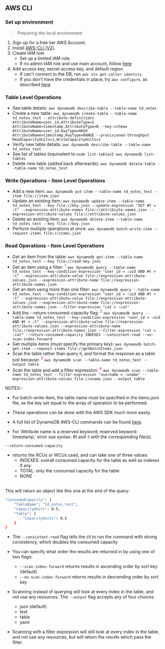 ## AWS CLI

### Set up environment

> Preparing the local environment
1. Sign up for a free tier AWS Account.
2. Install [AWS-CLI (V2)](https://docs.aws.amazon.com/cli/latest/userguide/install-cliv2-mac.html). 
3. Create IAM role
    - Set up a limited IAM role.
    - If no admin IAM role and use main account, follow [here](https://docs.aws.amazon.com/IAM/latest/UserGuide/getting-started_create-admin-group.html)
4. Add access key, secret access key, and default region
    - If can't connect to the DB, run `aws sts get-caller-identity`
    - If you don't have the credentials in place, try `aws configure`, as described [here](https://docs.aws.amazon.com/cli/latest/userguide/cli-chap-configure.html#cli-quick-configuration)

### Table Level Operations
- See table details:  `aws dynamodb describe-table --table-name td_notes`
- Create a new table:  `aws dynamodb create-table --table-name td_notes_test --attribute-definitions AttributeName=user_id,AttributeType=S AttributeName=timestamp,AttributeType=N --key-schema AttributeName=user_id,KeyType=HASH AttributeName=timestamp,KeyType=RANGE --provisioned-throughput ReadCapacityUnits=1,WriteCapacityUnits=1`
- Verify new table details:  `aws dynamodb describe-table --table-name td_notes_test`
- See list of tables (equivalent to `node list-tables`):  `aws dynamodb list-tables`
- Delete new table (added back afterwards):  `aws dynamodb delete-table --table-name td_notes_test`

### Write Operations - Item Level Operations
- Add a new item:  `aws dynamodb put-item --table-name td_notes_test --item file://item.json`
- Update an existing item:  `aws dynamodb update-item --table-name td_notes_test --key file://key.json --update-expression "SET #t = :t" --expression-attribute-names file://attribiute-names.json --expression-attribute-values file://attribute-values.json`
- Delete an existing item:  `aws dynamodb delete-item --table-name td_notes_test --key file://key.json`
- Perform multiple operations at once:  `aws dynamodb batch-write-item --request-items file://items.json`

### Read Operations - Item Level Operations
- Get an item from the table: `aws dynamodb get-item --table-name td_notes_test --key file://read-key.json`
- Get an item using a filter: <sup style="color: red">1</sup>  `aws dynamodb query --table-name td_notes_test --key-condition-expression "user_id = :uid AND #t > :t" --expression-attribute-value file://expression-attribute-values.json --expression-attribute-name file://expression-attribute-names.json`
- Get an item using more than one filter: `aws dynamodb query --table-name td_notes_test --key-condition-expression "user_id = :uid AND #t > :t" --expression-attribute-value file://expression-attribute-values.json --expression-attribute-name file://expression-attribute-names.json --filter-expression "cat = :cat"`
- Add the --return-consumed-capacity flag: <sup style="color: red">2</sup> `aws dynamodb query --table-name td_notes_test --key-condition-expression "user_id = :uid AND #t > :t" --expression-attribute-value file://expression-attribute-values.json --expression-attribute-name file://expression-attribute-names.json --filter-expression "cat = :cat" --return-consumed-capacity INDEXES --consistent-read --no-scan-index-forward`
- Get multiple items (must specify the primary key): `aws dynamodb batch-get-item --request-items file://getBatchItems.json`
- Scan the table rather than query it, and format the response as a table just because: <sup style="color: red">3</sup> `aws dynamodb scan --table-name td_notes_test --output table`
- Scan the table and add a filter expression: <sup style="color: red">4</sup> `aws dynamodb scan --table-name td_notes_test --filter-expression "username = :uname" --expression-attribute-values file://uname.json --output table`

NOTES:- 

- For batch-write-item, the table name must be specified in the items.json file, as the key set equal to the array of operation to be performed. 

-  These operations can be done with the AWS SDK much more easily. 

-  A full list of DynamoDB AWS-CLI commands can be found [here](https://docs.aws.amazon.com/cli/latest/reference/dynamodb/index.html). 

- For 'Attribute name is a reserved keyword; reserved keyword: timestamp,' error use syntax: #t and :t with the corresponding file(s).

`--return-consumed-capacity` 
- returns the RCUs or WCUs used, and can take one of three values:
    - INDEXES: overall consumed capacity for the table as well as indexes if any
    - TOTAL: only the consumed capacity for the table
    - NONE
</br>
This will return an object like this one at the end of the query:

```bash
"ConsumedCapacity": {
    "TableName": "td_notes_test",
    "CapacityUnits": 0.5,
    "Table": {
        "CapacityUnits": 0.5
    }
}
```

- The `--consistent-read` flag tells the cli to run the command with strong consistency, which doubles the consumed capacity
- You can specify what order the results are returned in by using one of two flags:
  - `--scan-index-forward` returns results in ascending order by sort key (default)
  - `--no-scan-index-forward` returns results in descending order by sort key

- Scanning instead of querying will look at every index in the table, and not use any resources.  The `--output` flag accepts any of four choices:
  - json (default)
  - text
  - table
  - yaml

- Scanning with a filter expression will still look at every index in the table, and not use any resources, but will return the results which pass the filter.